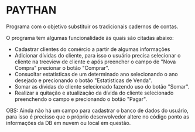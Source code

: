 # PAYTHAN
 Programa com o objetivo substituir os tradicionais cadernos de contas.

O programa tem algumas funcionalidade às quais são citadas abaixo:

- Cadastrar clientes do comércio a partir de algumas informações
- Adicionar dívidas do cliente, para isso o usuário precisa selecionar o cliente na treeview de cliente e após preencher o campo de "Nova Compra" precionar o botão "Comprar".
- Consuoltar estatísticas de um determinado ano selecionando o ano desejado e precionando o botão "Estatísticas de Venda".
- Somar as dívidas do cliente selecionado fazendo uso do botão "Somar".
- Realizar a quitação e atualização da dívida do cliente selecionado preenchendo o campo e precionando o botão "Pagar".

OBS: Ainda não há um campo para cadastrar o banco de dados do usuário, para isso é precisso que o próprio desenvolvedor altere no código ponto as informações da DB em nuvem ou local em questão.
